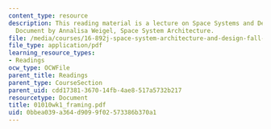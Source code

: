 ```yaml
---
content_type: resource
description: This reading material is a lecture on Space Systems and Definitions Framing
  Document by Annalisa Weigel, Space System Architecture.
file: /media/courses/16-892j-space-system-architecture-and-design-fall-2004/0bbea039a364d9099f02573386b370a1_01010wk1_framing.pdf
file_type: application/pdf
learning_resource_types:
- Readings
ocw_type: OCWFile
parent_title: Readings
parent_type: CourseSection
parent_uid: cdd17381-3670-14fb-4ae8-517a5732b217
resourcetype: Document
title: 01010wk1_framing.pdf
uid: 0bbea039-a364-d909-9f02-573386b370a1
---
```

